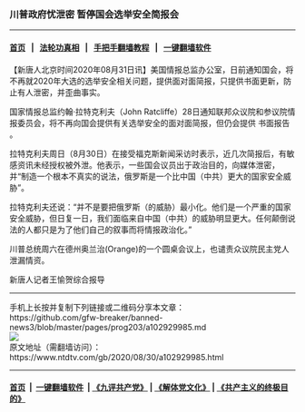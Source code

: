 ### 川普政府忧泄密 暂停国会选举安全简报会
------------------------

#### [首页](https://github.com/gfw-breaker/banned-news3/blob/master/README.md) &nbsp;&nbsp;|&nbsp;&nbsp; [法轮功真相](https://github.com/begood0513/basic/blob/master/README.md)  &nbsp;&nbsp;|&nbsp;&nbsp; [手把手翻墙教程](https://github.com/gfw-breaker/guides/wiki)  &nbsp;&nbsp;|&nbsp;&nbsp; [一键翻墙软件](https://github.com/gfw-breaker/nogfw/blob/master/README.md)  



<div><div class="post_content" itemprop="articleBody">
 <p>
  【新唐人北京时间2020年08月31日讯】美国情报总监办公室，日前通知国会，将不再就2020年大选的选举安全相关问题，提供面对面简报，只提供书面更新，防止有人泄密，并歪曲事实。
 </p>
 <p>
  国家情报总监约翰‧拉特克利夫（John Ratcliffe）28日通知联邦众议院和参议院情报委员会，将不再向国会提供有关选举安全的面对面简报，但仍会提供
  <ok href="https://www.ntdtv.com/gb/书面报告.htm">
   书面报告
  </ok>
  。
 </p>
 <p>
  拉特克利夫周日（8月30日）在接受福克斯新闻采访时表示，近几次简报后，有敏感资讯未经授权被外泄。他表示，一些国会议员出于政治目的，向媒体泄密，并“制造一个根本不真实的说法，俄罗斯是一个比中国（中共）更大的国家安全威胁”。
 </p>
 <p>
  拉特克利夫还说：“并不是要把俄罗斯（的威胁）最小化。他们是一个严重的国家安全威胁，但日复一日，我们面临来自中国（中共）的威胁明显更大。任何颠倒说法的人都只是为了他们自己的叙事而将情报政治化。”
 </p>
 <p>
  川普总统周六在德州奥兰治(Orange)的一个圆桌会议上，也谴责众议院民主党人泄漏情资。
 </p>
 <p>
  新唐人记者王愉贺综合报导
 </p>
 <div class="single_ad">
 </div>
</div>
</div>
<hr/>
手机上长按并复制下列链接或二维码分享本文章：<br/>
https://github.com/gfw-breaker/banned-news3/blob/master/pages/prog203/a102929985.md <br/>
<a href='https://github.com/gfw-breaker/banned-news3/blob/master/pages/prog203/a102929985.md'><img src='https://github.com/gfw-breaker/banned-news3/blob/master/pages/prog203/a102929985.md.png'/></a> <br/>
原文地址（需翻墙访问）：https://www.ntdtv.com/gb/2020/08/30/a102929985.html


------------------------
#### [首页](https://github.com/gfw-breaker/banned-news3/blob/master/README.md) &nbsp;|&nbsp; [一键翻墙软件](https://github.com/gfw-breaker/nogfw/blob/master/README.md) &nbsp;| [《九评共产党》](https://github.com/gfw-breaker/9ping.md/blob/master/README.md#九评之一评共产党是什么) | [《解体党文化》](https://github.com/gfw-breaker/jtdwh.md/blob/master/README.md) | [《共产主义的终极目的》](https://github.com/gfw-breaker/gczydzjmd.md/blob/master/README.md)


<img src='http://gfw-breaker.win/banned-news3/pages/prog203/a102929985.md' width='0px' height='0px'/>
